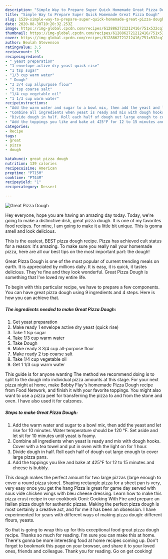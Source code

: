 ```yaml
---
description: "Simple Way to Prepare Super Quick Homemade Great Pizza Dough"
title: "Simple Way to Prepare Super Quick Homemade Great Pizza Dough"
slug: 1529-simple-way-to-prepare-super-quick-homemade-great-pizza-dough
date: 2020-08-30T10:20:32.253Z
image: https://img-global.cpcdn.com/recipes/6128862721212416/751x532cq70/great-pizza-dough-recipe-main-photo.jpg
thumbnail: https://img-global.cpcdn.com/recipes/6128862721212416/751x532cq70/great-pizza-dough-recipe-main-photo.jpg
cover: https://img-global.cpcdn.com/recipes/6128862721212416/751x532cq70/great-pizza-dough-recipe-main-photo.jpg
author: Beulah Stevenson
ratingvalue: 3.5
reviewcount: 15
recipeingredient:
- " yeast preparation"
- "1 envelope active dry yeast quick rise"
- "1 tsp sugar"
- "1/3 cup warm water"
- " Dough"
- "3 3/4 cup allpurpose flour"
- "2 tsp coarse salt"
- "1/4 cup vegetable oil"
- "1 1/3 cup warm water"
recipeinstructions:
- "Add the warm water and sugar to a bowl mix, then add the yeast and let rise for 10 minutes. Water temperature should be 120 °F. Set aside and let sit for 10 minutes until yeast is foamy."
- "Combine all ingredients when yeast is ready and mix with dough hooks. Cover with a tea towel and put in oven with the light on for 1 hour."
- "Divide dough in half. Roll each half of dough out large enough to cover large pizza pans."
- "Add the toppings you like and bake at 425°F for 12 to 15 minutes and cheese is bubbly."
categories:
- Recipe
tags:
- great
- pizza
- dough

katakunci: great pizza dough 
nutrition: 139 calories
recipecuisine: American
preptime: "PT15M"
cooktime: "PT44M"
recipeyield: "1"
recipecategory: Dessert

---
```



![Great Pizza Dough](https://img-global.cpcdn.com/recipes/6128862721212416/751x532cq70/great-pizza-dough-recipe-main-photo.jpg)

Hey everyone, hope you are having an amazing day today. Today, we're going to make a distinctive dish, great pizza dough. It is one of my favorites food recipes. For mine, I am going to make it a little bit unique. This is gonna smell and look delicious.

This is the easiest, BEST pizza dough recipe. Pizza has achieved cult status for a reason: it&#39;s amazing. To make sure you really nail your homemade pizza, here are all our best tips on the most important part: the dough!

Great Pizza Dough is one of the most popular of current trending meals on earth. It is appreciated by millions daily. It is easy, it is quick, it tastes delicious. They're fine and they look wonderful. Great Pizza Dough is something that I've loved my entire life.


To begin with this particular recipe, we have to prepare a few components. You can have great pizza dough using 9 ingredients and 4 steps. Here is how you can achieve that.

<!--inarticleads1-->

##### The ingredients needed to make Great Pizza Dough:

1. Get  yeast preparation
1. Make ready 1 envelope active dry yeast (quick rise)
1. Take 1 tsp sugar
1. Take 1/3 cup warm water
1. Take  Dough
1. Make ready 3 3/4 cup all-purpose flour
1. Make ready 2 tsp coarse salt
1. Take 1/4 cup vegetable oil
1. Get 1 1/3 cup warm water


This guide is for anyone wanting The method we recommend doing is to split to the dough into individual pizza amounts at this stage. For your next pizza night at home, make Bobby Flay&#39;s homemade Pizza Dough recipe from Food Network, and finish it with your favorite toppings. You might also want to use a pizza peel for transferring the pizza to and from the stone and oven. I have also used it for calzones. 

<!--inarticleads2-->

##### Steps to make Great Pizza Dough:

1. Add the warm water and sugar to a bowl mix, then add the yeast and let rise for 10 minutes. Water temperature should be 120 °F. Set aside and let sit for 10 minutes until yeast is foamy.
1. Combine all ingredients when yeast is ready and mix with dough hooks. Cover with a tea towel and put in oven with the light on for 1 hour.
1. Divide dough in half. Roll each half of dough out large enough to cover large pizza pans.
1. Add the toppings you like and bake at 425°F for 12 to 15 minutes and cheese is bubbly.


This dough makes the perfect amount for two large pizzas (large enough to cover a round pizza stone). Shaping rectangle pizza for a sheet pan is very, very easy once you get the hang Pizza is great for game day served with sous vide chicken wings with bleu cheese dressing. Learn how to make this pizza crust recipe in our cookbook Ooni: Cooking With Fire and prepare an Italian pizza dough for authentic pizzas. Making the perfect pizza dough is most certainly a creative act, and for me it has been an obsession. I have experimented for years with different ways of making pizza dough: different flours, yeasts. 

So that is going to wrap this up for this exceptional food great pizza dough recipe. Thanks so much for reading. I'm sure you can make this at home. There's gonna be more interesting food at home recipes coming up. Don't forget to bookmark this page on your browser, and share it to your loved ones, friends and colleague. Thank you for reading. Go on get cooking!
